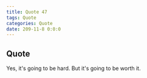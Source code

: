 ```yaml
---
title: Quote 47
tags: Quote
categories: Quote
date: 209-11-8 0:0:0
---
```


## Quote

Yes, it's going to be hard. But it's going to be worth it.
